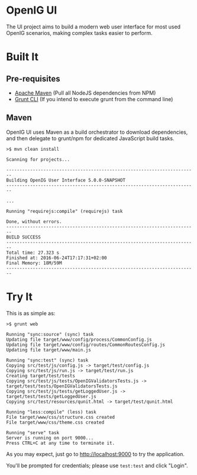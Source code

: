 <!--
  The contents of this file are subject to the terms of the Common Development and
  Distribution License (the License). You may not use this file except in compliance with the
  License.

  You can obtain a copy of the License at legal/CDDLv1.0.txt. See the License for the
  specific language governing permission and limitations under the License.

  When distributing Covered Software, include this CDDL Header Notice in each file and include
  the License file at legal/CDDLv1.0.txt. If applicable, add the following below the CDDL
  Header, with the fields enclosed by brackets [] replaced by your own identifying
  information: "Portions copyright [year] [name of copyright owner]".

  Copyright 2016 ForgeRock AS.
  -->

# OpenIG UI

The UI project aims to build a modern web user interface for most used OpenIG scenarios, making complex tasks
easier to perform.

# Built It

## Pre-requisites

* [Apache Maven](http://maven.apache.org/download.cgi) (Pull all NodeJS dependencies from NPM)
* [Grunt CLI](http://gruntjs.com/using-the-cli) (If you intend to execute grunt from the command line)

## Maven

OpenIG UI uses Maven as a build orchestrator to download dependencies, and then delegate to grunt/npm for
dedicated JavaScript build tasks.

```
>$ mvn clean install

Scanning for projects...

------------------------------------------------------------------------
Building OpenIG User Interface 5.0.0-SNAPSHOT
------------------------------------------------------------------------

...

Running "requirejs:compile" (requirejs) task

Done, without errors.
------------------------------------------------------------------------
BUILD SUCCESS
------------------------------------------------------------------------
Total time: 27.323 s
Finished at: 2016-06-24T17:17:31+02:00
Final Memory: 18M/59M
------------------------------------------------------------------------
```

# Try It

This is as simple as:

```
>$ grunt web

Running "sync:source" (sync) task
Updating file target/www/config/process/CommonConfig.js
Updating file target/www/config/routes/CommonRoutesConfig.js
Updating file target/www/main.js

Running "sync:test" (sync) task
Copying src/test/js/config.js -> target/test/config.js
Copying src/test/js/run.js -> target/test/run.js
Creating target/test/tests
Copying src/test/js/tests/OpenIGValidatorsTests.js -> target/test/tests/OpenIGValidatorsTests.js
Copying src/test/js/tests/getLoggedUser.js -> target/test/tests/getLoggedUser.js
Copying src/test/resources/qunit.html -> target/test/qunit.html

Running "less:compile" (less) task
File target/www/css/structure.css created
File target/www/css/theme.css created

Running "serve" task
Server is running on port 9000...
Press CTRL+C at any time to terminate it.
```

As you may expect, just go to [http://localhost:9000](http://localhost:9000/index.html) to try the application.

You'll be prompted for credentials; please use `test:test` and click "Login".

